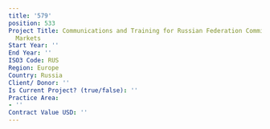 ```yaml
---
title: '579'
position: 533
Project Title: Communications and Training for Russian Federation Commission on Securities
  Markets
Start Year: ''
End Year: ''
ISO3 Code: RUS
Region: Europe
Country: Russia
Client/ Donor: ''
Is Current Project? (true/false): ''
Practice Area:
- ''
Contract Value USD: ''
---
```


